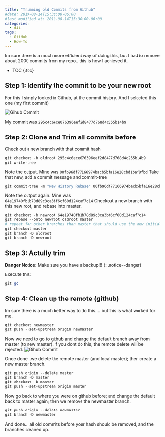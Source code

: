 ```yaml
---
title: "Trimming old Commits from Github"
#date: 2019-08-14T15:30:00-06:00
#last_modified_at: 2019-08-14T15:30:00-06:00
categories:
  - Git
tags:
  - GitHub
  - How-To
---
```


Im sure there is a much more efficient way of doing this, but I had to remove about 2000 commits from my repo.. this is how I achieved it.

* TOC
{:toc}

## Step 1: Identify the commit to be your new root

For this I simply looked in Github, at the commit history. And I selected this one (my first commit)

![Gihub Commit](../../assets/images/2019-08-17-Trimming-old-Commits-from-Github/1.png)

My commit was ```295c4c6ece076396eef2d8477d768d4c255b14b9```

## Step 2: Clone and Trim all commits before

Check out a new branch with that commit hash
```powershell
git checkout -b oldroot 295c4c6ece076396eef2d8477d768d4c255b14b9
git write-tree 
```
Note the output. Mine was ```00fb96df77166974bacb5bfa16e28cbd1baf8fbd```
Take that new, add a commit message and commit-tree
```powershell
git commit-tree -m "New History Rebase" 00fb96df77166974bacb5bfa16e28cbd1baf8fbd
```
Note the output again. Mine was ```64e19740fb1b78d89c3ca3bf6cf60d124caf7c14```
Checkout a new branch with this new root, and rebase into master.

```powershell
git checkout -b newroot 64e19740fb1b78d89c3ca3bf6cf60d124caf7c14
git rebase --onto newroot oldroot master
# repeat for other branches than master that should use the new initial commit
git checkout master
git branch -D oldroot
git branch -D newroot
```
## Step 3: Actully trim

**Danger Notice:** Make sure you have a backup!!!
{: .notice--danger}

Execute this:
```powershell
git gc 
```

## Step 4: Clean up the remote (github)

Im sure there is a much better way to do this.... but this is what worked for me.
```powershell
git checkout newmaster
git push --set-upstream origin newmaster
```
Now we need to go to github and change the default branch away from master (to new master). If you dont do this, the remote delete will be rejected.
![Gihub Commit](../../assets/images/2019-08-17-Trimming-old-Commits-from-Github/2.png)

Once done...we delete the remote master (and local master); then create a new master branch.

```powershell
git push origin --delete master
git branch -D master
git checkout -b master
git push --set-upstream origin master
```
Now go back to where you were on github before; and change the default back to master again; then we remove the newmaster branch.

```powershell
git push origin --delete newmaster
git branch -D newmaster
```

And done... all old commits before your hash should be removed, and the branches cleaned up.
